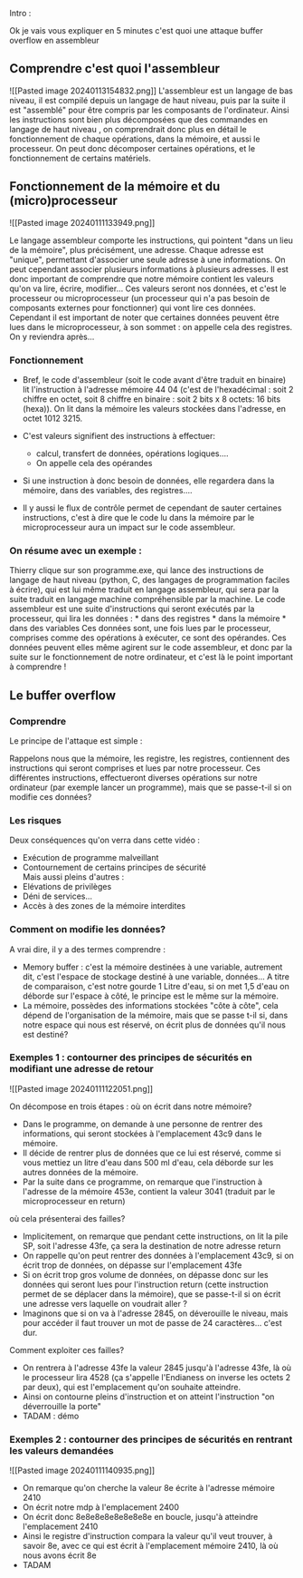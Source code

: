 
Intro : 

Ok je vais vous expliquer en 5 minutes c'est quoi une attaque buffer overflow en assembleur 
## Comprendre c'est quoi l'assembleur


![[Pasted image 20240113154832.png]]
L'assembleur est un langage de bas niveau, il est compilé depuis un langage de haut niveau, puis par la suite il est "assemblé" pour être compris par les composants de l'ordinateur.
Ainsi les instructions sont bien plus décomposées que des commandes en langage de haut niveau  , on comprendrait donc plus en détail le fonctionnement de chaque opérations, dans la mémoire, et aussi le processeur.
On peut donc décomposer certaines opérations, et le fonctionnement de certains matériels.


## Fonctionnement de la mémoire et du (micro)processeur

![[Pasted image 20240111133949.png]]

Le langage assembleur comporte les instructions, qui pointent "dans un lieu de la mémoire", plus précisément, une adresse. Chaque adresse est "unique", permettant d'associer une seule adresse à une informations. On peut cependant associer plusieurs informations à plusieurs adresses.
Il est donc important de comprendre que notre mémoire contient les valeurs qu'on va lire, écrire, modifier... 
Ces valeurs seront nos données, et c'est le processeur ou microprocesseur (un processeur qui n'a pas besoin de composants externes pour fonctionner) qui vont lire ces données.
Cependant il est important de noter que certaines données peuvent être lues dans le microprocesseur, à son sommet : on appelle cela des registres.
On y reviendra après...

### Fonctionnement 

* Bref, le code d'assembleur (soit le code avant d'être traduit en binaire) lit l'instruction à l'adresse mémoire 44 04 (c'est de l'hexadécimal : soit 2 chiffre en octet, soit 8 chiffre en binaire : soit 2 bits x 8 octets: 16 bits (hexa)).
	On lit dans la mémoire les valeurs stockées dans l'adresse, en octet 1012 3215.

* C'est valeurs signifient des instructions à effectuer:
	* calcul, transfert de données, opérations logiques....
	* On appelle cela des opérandes

* Si une instruction à donc besoin de données, elle regardera dans la mémoire, dans des variables, des registres....

* Il y aussi le flux de contrôle permet de cependant de sauter certaines instructions, c'est à dire que le code lu dans la mémoire par le microprocesseur aura un impact sur le code assembleur.

### On résume avec un exemple : 

Thierry clique sur son programme.exe, qui lance des instructions de langage de haut niveau (python, C, des langages de programmation faciles à écrire), qui est lui même traduit en langage assembleur, qui sera par la suite traduit en langage machine compréhensible par la machine.
Le code assembleur est une suite d'instructions qui seront exécutés par la processeur, qui lira les données : 
	* dans des registres
	* dans la mémoire
	* dans des variables 
Ces données sont, une fois lues par le processeur, comprises comme des opérations à exécuter, ce sont des opérandes.
Ces données peuvent elles même agirent sur le code assembleur, et donc par la suite sur le fonctionnement de notre ordinateur, et c'est là le point important à comprendre ! 

## Le buffer overflow 

### Comprendre 

Le principe de l'attaque est simple : 

Rappelons nous que la mémoire, les registre, les registres, contiennent des instructions qui seront comprises et lues par notre processeur.
Ces différentes instructions, effectueront diverses opérations sur notre ordinateur (par exemple lancer un programme), mais que se passe-t-il si on modifie ces données?

### Les risques 

Deux conséquences qu'on verra dans cette vidéo : 
* Exécution de programme malveillant 
* Contournement de certains principes de sécurité  
Mais aussi pleins d'autres : 
* Elévations de privilèges 
* Déni de services...
* Accès à des zones de la mémoire interdites
### Comment on modifie les données?

A vrai dire, il y a des termes comprendre :
- Memory buffer : c'est la mémoire destinées à une variable, autrement dit, c'est l'espace de stockage destiné à une variable, données... A titre de comparaison, c'est notre gourde 1 Litre d'eau, si on met 1,5 d'eau on déborde sur l'espace à côté, le principe est le même sur la mémoire.
- La mémoire, possèdes des informations stockées "côte à côte", cela dépend de l'organisation de la mémoire, mais que se passe t-il si, dans notre espace qui nous est réservé, on écrit plus de données qu'il nous est destiné? 

### Exemples 1 : contourner des principes de sécurités en modifiant une adresse de retour 

![[Pasted image 20240111122051.png]]

On décompose en trois étapes : 
où on écrit dans notre mémoire?
* Dans le programme, on demande à une personne de rentrer des informations, qui seront stockées à l'emplacement 43c9 dans le mémoire.
* Il décide de rentrer plus de données que ce lui est réservé, comme si vous mettiez un litre d'eau dans 500 ml d'eau, cela déborde sur les autres données de la mémoire.
* Par la suite dans ce programme, on remarque que l'instruction à l'adresse de la mémoire 453e, contient la valeur 3041 (traduit par le microprocesseur en return)

où cela présenterai des failles?
* Implicitement, on remarque que pendant cette instructions,  on lit la pile SP, soit l'adresse 43fe, ça sera la destination de notre adresse return
* On rappelle qu'on peut rentrer des données à l'emplacement 43c9, si on écrit trop de données, on dépasse sur l'emplacement 43fe
* Si on écrit trop gros volume de données, on dépasse donc sur les données qui seront lues pour l'instruction return (cette instruction permet de se déplacer dans la mémoire), que se passe-t-il si on écrit une adresse vers laquelle on voudrait aller ? 
* Imaginons que si on va à l'adresse 2845, on déverouille le niveau, mais pour accéder il faut trouver un mot de passe de 24 caractères... c'est dur.

Comment exploiter ces failles? 
* On rentrera à l'adresse 43fe la valeur 2845 jusqu'à l'adresse 43fe, là où le processeur lira 4528 (ça s'appelle l'Endianess on inverse les octets 2 par deux), qui est l'emplacement qu'on souhaite atteindre.
* Ainsi on contourne pleins d'instruction et on atteint l'instruction "on déverrouille la porte"
* TADAM : démo 

### Exemples 2 : contourner des principes de sécurités en rentrant les valeurs demandées 

![[Pasted image 20240111140935.png]]


* On remarque qu'on cherche la valeur 8e écrite à l'adresse mémoire 2410
* On écrit notre mdp à l'emplacement 2400
* On écrit donc 8e8e8e8e8e8e8e8e en boucle, jusqu'à atteindre l'emplacement 2410
* Ainsi le registre d'instruction compara la valeur qu'il veut trouver, à savoir 8e, avec ce qui est écrit à l'emplacement mémoire 2410, là où nous avons écrit 8e
* TADAM
